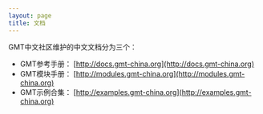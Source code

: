 ```yaml
---
layout: page
title: 文档
---
```


GMT中文社区维护的中文文档分为三个：

- GMT参考手册： [http://docs.gmt-china.org](http://docs.gmt-china.org)
- GMT模块手册： [http://modules.gmt-china.org](http://modules.gmt-china.org)
- GMT示例合集： [http://examples.gmt-china.org](http://examples.gmt-china.org)
